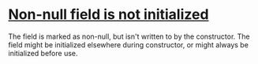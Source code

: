 # [Non-null field is not initialized](https://spotbugs.readthedocs.io/en/latest/bugDescriptions.html#NP_NONNULL_FIELD_NOT_INITIALIZED_IN_CONSTRUCTOR)

 The field is marked as non-null, but isn't written to by the constructor.
    The field might be initialized elsewhere during constructor, or might always
    be initialized before use.